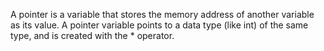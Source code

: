 A pointer is a variable that stores the memory address of another variable as its value. A pointer variable points to a data type (like int) of the same type, and is created with the * operator.
